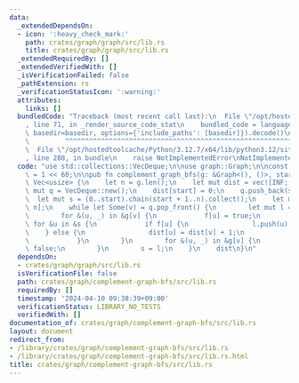 ```yaml
---
data:
  _extendedDependsOn:
  - icon: ':heavy_check_mark:'
    path: crates/graph/graph/src/lib.rs
    title: crates/graph/graph/src/lib.rs
  _extendedRequiredBy: []
  _extendedVerifiedWith: []
  _isVerificationFailed: false
  _pathExtension: rs
  _verificationStatusIcon: ':warning:'
  attributes:
    links: []
  bundledCode: "Traceback (most recent call last):\n  File \"/opt/hostedtoolcache/Python/3.12.7/x64/lib/python3.12/site-packages/onlinejudge_verify/documentation/build.py\"\
    , line 71, in _render_source_code_stat\n    bundled_code = language.bundle(stat.path,\
    \ basedir=basedir, options={'include_paths': [basedir]}).decode()\n          \
    \         ^^^^^^^^^^^^^^^^^^^^^^^^^^^^^^^^^^^^^^^^^^^^^^^^^^^^^^^^^^^^^^^^^^^^^^^^^^^^^^^^^\n\
    \  File \"/opt/hostedtoolcache/Python/3.12.7/x64/lib/python3.12/site-packages/onlinejudge_verify/languages/rust.py\"\
    , line 288, in bundle\n    raise NotImplementedError\nNotImplementedError\n"
  code: "use std::collections::VecDeque;\n\nuse graph::Graph;\n\nconst INF: usize\
    \ = 1 << 60;\n\npub fn complement_graph_bfs(g: &Graph<(), ()>, start: usize) ->\
    \ Vec<usize> {\n    let n = g.len();\n    let mut dist = vec![INF; n];\n    let\
    \ mut q = VecDeque::new();\n    dist[start] = 0;\n    q.push_back(start);\n  \
    \  let mut s = (0..start).chain(start + 1..n).collect();\n    let mut f = vec![false;\
    \ n];\n    while let Some(v) = q.pop_front() {\n        let mut l = vec![];\n\
    \        for &(u, _) in &g[v] {\n            f[u] = true;\n        }\n       \
    \ for &u in &s {\n            if f[u] {\n                l.push(u);\n        \
    \    } else {\n                dist[u] = dist[v] + 1;\n                q.push_back(u);\n\
    \            }\n        }\n        for &(u, _) in &g[v] {\n            f[u] =\
    \ false;\n        }\n        s = l;\n    }\n    dist\n}\n"
  dependsOn:
  - crates/graph/graph/src/lib.rs
  isVerificationFile: false
  path: crates/graph/complement-graph-bfs/src/lib.rs
  requiredBy: []
  timestamp: '2024-04-10 09:38:39+09:00'
  verificationStatus: LIBRARY_NO_TESTS
  verifiedWith: []
documentation_of: crates/graph/complement-graph-bfs/src/lib.rs
layout: document
redirect_from:
- /library/crates/graph/complement-graph-bfs/src/lib.rs
- /library/crates/graph/complement-graph-bfs/src/lib.rs.html
title: crates/graph/complement-graph-bfs/src/lib.rs
---
```

